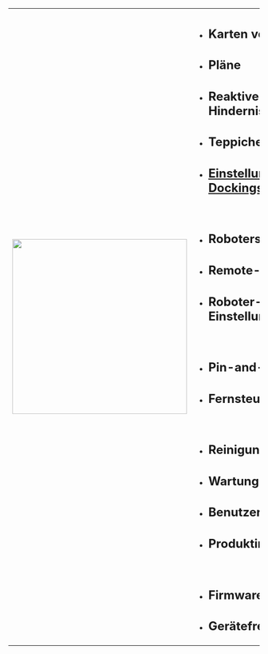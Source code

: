 <table><tr><td align="center" width="450px">
<img src="https://github.com/SpacerX/RoborockApp.Sniffing/blob/main/screenshots/einstellungen.png" width="350px"/>
</td><td valign="top" width="500px">

* ## Karten verwalten
* ## Pläne
* ## Reaktive-Hindernisumgebung
* ## Teppicheinstellungen
* ## [Einstellungen der Dockingstation](Einstellungen-der-Dockingstation)
<br>

* ## Roboterstimme
* ## Remote-Anzeige
* ## Roboter-Einstellungen
<br>

* ## Pin-and-Go
* ## Fernsteuerung
<br>

* ## Reinigungsverlauf
* ## Wartung
* ## Benutzerhandbuch
* ## Produktinformation
<br>

* ## Firmware-Updates
* ## Gerätefreigabe
</td></tr></table>
